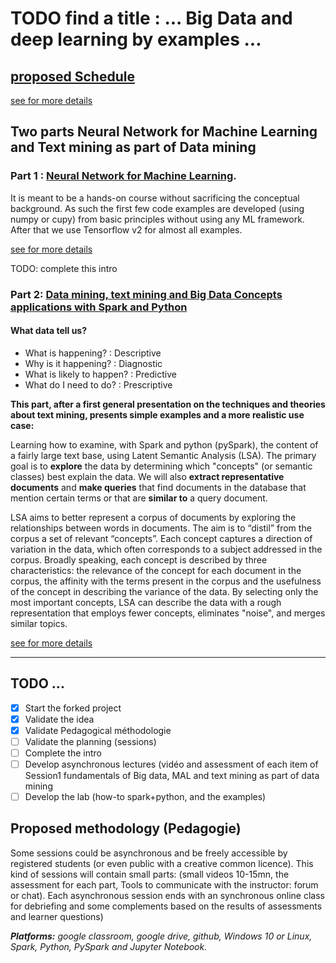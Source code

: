 # TODO find a title : ... Big Data and deep learning by examples ...

## [proposed Schedule](README)

[see for more details](https://github.com/hikmatfarhat-ndu/CSC645)


## Two parts Neural Network for Machine Learning and Text mining as part of Data mining

### Part 1 : [Neural Network for Machine Learning](README). 

It is meant to be a hands-on course without sacrificing the conceptual background. As such the first few code examples are developed (using numpy or cupy) from basic principles without using any ML framework. After that we use Tensorflow v2 for almost all examples.

[see for more details](https://github.com/hikmatfarhat-ndu/CSC645)

TODO: complete this intro

### Part 2: [Data mining, text mining and Big Data Concepts applications with Spark and Python](BigData/)

#### What data tell us?

* What is happening? : Descriptive
* Why is it happening? : Diagnostic
* What is likely to happen? : Predictive
* What do I need to do? : Prescriptive

**This part, after a first general presentation on the techniques and theories about text mining, presents simple examples and a more realistic use case:** 

Learning how to examine, with Spark and python (pySpark), the content of a fairly large text base, using Latent Semantic Analysis (LSA). The primary goal is to **explore** the data by determining which "concepts" (or semantic classes) best explain the data. We will also **extract representative documents** and **make queries** that find documents in the database that mention certain terms or that are **similar to** a query document. 

LSA aims to better represent a corpus of documents by exploring the relationships between words in documents. The aim is to “distil” from the corpus a set of relevant “concepts”. Each concept captures a direction of variation in the data, which often corresponds to a subject addressed in the corpus. Broadly speaking, each concept is described by three characteristics: the relevance of the concept for each document in the corpus, the affinity with the terms present in the corpus and the usefulness of the concept in describing the variance of the data. By selecting only the most important concepts, LSA can describe the data with a rough representation that employs fewer concepts, eliminates "noise", and merges similar topics.

[see for more details]()

---

## TODO ... 
- [x] Start the forked project
- [x] Validate the idea
- [x] Validate Pedagogical méthodologie
- [ ] Validate the planning (sessions)
- [ ] Complete the intro
- [ ] Develop asynchronous lectures (vidéo and assessment of each item of Session1 fundamentals of Big data, MAL and text mining as part of data mining
- [ ] Develop the lab (how-to spark+python, and the examples)

## Proposed methodology (Pedagogie)

Some sessions could be asynchronous and be freely accessible by registered students (or even public with a creative common licence). This kind of sessions will contain small parts: (small videos 10-15mn, the assessment for each part, Tools to communicate with the instructor: forum or chat). Each asynchronous session ends with an synchronous online class for debriefing and some complements based on the results of assessments and learner questions)

_**Platforms:**  google classroom, google drive, github, Windows 10 or Linux, Spark, Python, PySpark and Jupyter Notebook._







